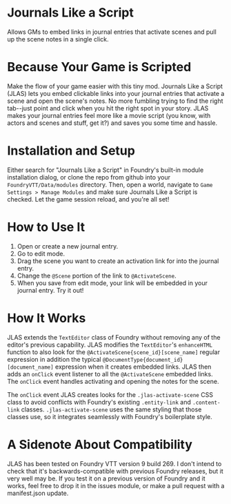 # Journals Like a Script
Allows GMs to embed links in journal entries that activate scenes and pull up the scene notes in a single click.

# Because Your Game is Scripted
Make the flow of your game easier with this tiny mod. Journals Like a Script (JLAS) lets you embed clickable links into your journal entries that activate a scene and open the scene's notes. No more fumbling trying to find the right tab--just point and click when you hit the right spot in your story. JLAS makes your journal entries feel more like a movie script (you know, with actors and scenes and stuff, get it?) and saves you some time and hassle.

# Installation and Setup
Either search for "Journals Like a Script" in Foundry's built-in module installation dialog, or clone the repo from github into your `FoundryVTT/Data/modules` directory. Then, open a world, navigate to `Game Settings > Manage Modules` and make sure Journals Like a Script is checked. Let the game session reload, and you're all set!

# How to Use It
1. Open or create a new journal entry.
2. Go to edit mode.
3. Drag the scene you want to create an activation link for into the journal entry.
4. Change the `@Scene` portion of the link to `@ActivateScene`.
5. When you save from edit mode, your link will be embedded in your journal entry. Try it out!

# How It Works
JLAS extends the `TextEditor` class of Foundry without removing any of the editor's previous capability. JLAS modifies the `TextEditor`'s `enhanceHTML` function to also look for the `@ActivateScene{scene_id}[scene_name]` regular expression in addition the typical `@DocumentType{document_id}[document_name]` expression when it creates embedded links. JLAS then adds an `onClick` event listener to all the `@ActivateScene` embedded links. The `onClick` event handles activating and opening the notes for the scene.

The `onClick` event JLAS creates looks for the `.jlas-activate-scene` CSS class to avoid conflicts with Foundry's existing `.entity-link` and `.content-link` classes. `.jlas-activate-scene` uses the same styling that those classes use, so it integrates seamlessly with Foundry's boilerplate style.

# A Sidenote About Compatibility
JLAS has been tested on Foundry VTT version 9 build 269. I don't intend to check that it's backwards-compatible with previous Foundry releases, but it very well may be. If you test it on a previous version of Foundry and it works, feel free to drop it in the issues module, or make a pull request with a manifest.json update.
